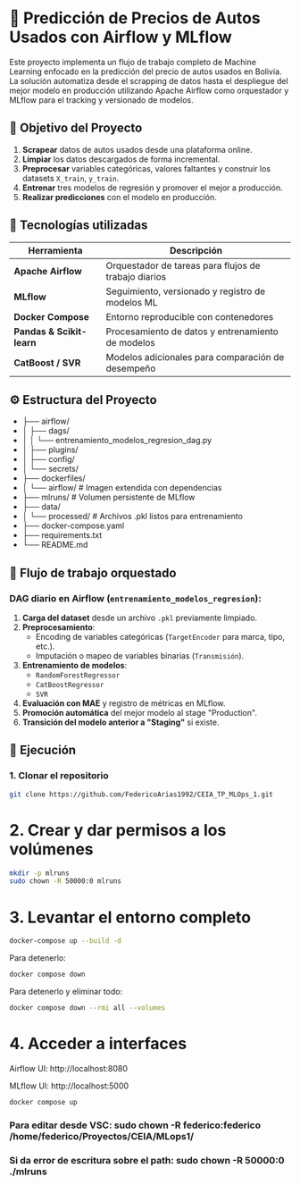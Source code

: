 # 🚗 Predicción de Precios de Autos Usados con Airflow y MLflow

Este proyecto implementa un flujo de trabajo completo de Machine Learning enfocado en la predicción del precio de autos usados en Bolivia. La solución automatiza desde el scrapping de datos hasta el despliegue del mejor modelo en producción utilizando Apache Airflow como orquestador y MLflow para el tracking y versionado de modelos.

## 🧠 Objetivo del Proyecto

1. **Scrapear** datos de autos usados desde una plataforma online.
2. **Limpiar** los datos descargados de forma incremental.
3. **Preprocesar** variables categóricas, valores faltantes y construir los datasets `X_train`, `y_train`.
4. **Entrenar** tres modelos de regresión y promover el mejor a producción.
5. **Realizar predicciones** con el modelo en producción.

## 🧰 Tecnologías utilizadas

| Herramienta         | Descripción                                           |
|---------------------|-------------------------------------------------------|
| **Apache Airflow**  | Orquestador de tareas para flujos de trabajo diarios |
| **MLflow**          | Seguimiento, versionado y registro de modelos ML     |
| **Docker Compose**  | Entorno reproducible con contenedores                |
| **Pandas & Scikit-learn** | Procesamiento de datos y entrenamiento de modelos |
| **CatBoost / SVR**  | Modelos adicionales para comparación de desempeño    |

## ⚙️ Estructura del Proyecto
- ├── airflow/
- │ ├── dags/
- │ │ └── entrenamiento_modelos_regresion_dag.py
- │ ├── plugins/
- │ ├── config/
- │ └── secrets/
- ├── dockerfiles/
- │ └── airflow/ # Imagen extendida con dependencias
- ├── mlruns/ # Volumen persistente de MLflow
- ├── data/
- │ └── processed/ # Archivos .pkl listos para entrenamiento
- ├── docker-compose.yaml
- ├── requirements.txt
- └── README.md

## 🧪 Flujo de trabajo orquestado

### DAG diario en Airflow (`entrenamiento_modelos_regresion`):

1. **Carga del dataset** desde un archivo `.pkl` previamente limpiado.
2. **Preprocesamiento**:
   - Encoding de variables categóricas (`TargetEncoder` para marca, tipo, etc.).
   - Imputación o mapeo de variables binarias (`Transmisión`).
3. **Entrenamiento de modelos**:
   - `RandomForestRegressor`
   - `CatBoostRegressor`
   - `SVR`
4. **Evaluación con MAE** y registro de métricas en MLflow.
5. **Promoción automática** del mejor modelo al stage "Production".
6. **Transición del modelo anterior a "Staging"** si existe.

## 🔁 Ejecución

### 1. Clonar el repositorio
```bash
git clone https://github.com/FedericoArias1992/CEIA_TP_MLOps_1.git
```
# 2. Crear y dar permisos a los volúmenes
```bash
mkdir -p mlruns
sudo chown -R 50000:0 mlruns
```

# 3. Levantar el entorno completo
```bash
docker-compose up --build -d
```
Para detenerlo:
```Bash
docker compose down
```

Para detenerlo y eliminar todo:
```Bash
docker compose down --rmi all --volumes
```

# 4. Acceder a interfaces
Airflow UI: http://localhost:8080

MLflow UI: http://localhost:5000


```Bash
docker compose up
```

### Para editar desde VSC: sudo chown -R federico:federico /home/federico/Proyectos/CEIA/MLops1/
### Si da error de escritura sobre el path: sudo chown -R 50000:0 ./mlruns

